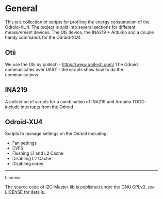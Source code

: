 # General
This is a collection of scripts for profiling the energy consumption of the
Odroid-XU4. The project is split into several sections for different measurement devices.
The Otii device, the INA219 + Arduino  and a couple handy commands for the Odroid-XU4.

## Otii
We use the Otii by qoitech - https://www.qoitech.com/
The Odroid communicates over UART - the scripts show how to do the communications.

## INA219
A collection of scripts for a combination of INA219 and Arduino
TODO: include interrupts from the Odroid

## Odroid-XU4
Scripts to manage settings on the Odroid including:
- Fan settings
- DVFS
- Flushing L1 and L2 Cache
- Disabling L2 Cache
- Disabling cores

-----

License

The source code of I2C-Master-lib is published under the GNU GPLv3, see LICENSE for details.
